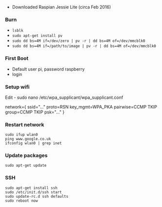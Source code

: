* Downloaded Raspian Jessie Lite (circa Feb 2016)

### Burn

* ```lsblk```
* ```sudo apt-get install pv```
* ```sudo dd bs=4M if=/dev/zero | pv -r | dd bs=4M of=/dev/mmcblk0```
* ```sudo dd bs=4M if=/path/to/image | pv -r | dd bs=4M of=/dev/mmcblk0```

### First Boot

* Default user pi, password raspberry
* login

### Setup wifi

Edit - sudo nano /etc/wpa_supplicant/wpa_supplicant.conf

network={
  ssid="..."
  proto=RSN
  key_mgmt=WPA_PKA
  pairwise=CCMP TKIP
  group=CCMP TKIP
  psk="..."
}

### Restart network

    sudo ifup wlan0
    ping www.google.co.uk
    ifconfig wlan0 | grep inet

### Update packages

    sudo apt-get update

### SSH

    sudo apt-get install ssh
    sudo /etc/init.d/ssh start
    sudo update-rc.d ssh defaults
    sudo reboot now
